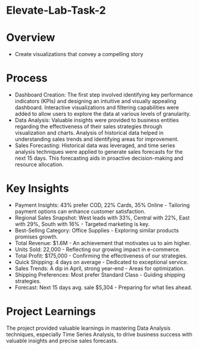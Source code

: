 # Elevate-Lab-Task-2
# Overview 
- Create visualizations that convey a compelling story

# Process

- Dashboard Creation: The first step involved identifying key performance indicators (KPIs) and designing an intuitive and visually appealing dashboard. Interactive visualizations and filtering capabilities were added to allow users to explore the data at various levels of granularity.
- Data Analysis: Valuable insights were provided to business entities regarding the effectiveness of their sales strategies through visualization and charts. Analysis of historical data helped in understanding sales trends and identifying areas for improvement.
- Sales Forecasting: Historical data was leveraged, and time series analysis techniques were applied to generate sales forecasts for the next 15 days. This forecasting aids in proactive decision-making and resource allocation.

# Key Insights

- Payment Insights: 43% prefer COD, 22% Cards, 35% Online - Tailoring payment options can enhance customer satisfaction.
- Regional Sales Snapshot: West leads with 33%, Central with 22%, East with 29%, South with 16% - Targeted marketing is key.
- Best-Selling Category: Office Supplies - Exploring similar products promises growth.
- Total Revenue: $1.6M - An achievement that motivates us to aim higher.
- Units Sold: 22,000 - Reflecting our growing impact in e-commerce.
- Total Profit: $175,000 - Confirming the effectiveness of our strategies.
- Quick Shipping: 4 days on average - Dedicated to exceptional service.
- Sales Trends: A dip in April, strong year-end - Areas for optimization.
- Shipping Preferences: Most prefer Standard Class - Guiding shipping strategies.
- Forecast: Next 15 days avg. sale $5,304 - Preparing for what lies ahead.

# Project Learnings

The project provided valuable learnings in mastering Data Analysis techniques, especially Time Series Analysis, to drive business success with valuable insights and precise sales forecasts.

